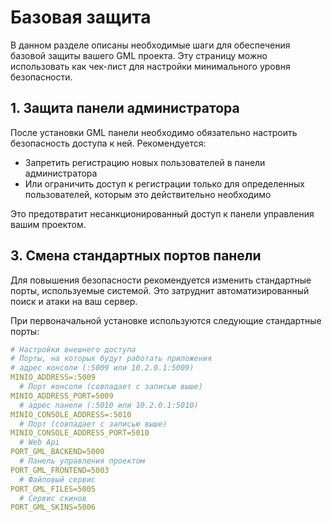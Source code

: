 # Базовая защита

В данном разделе описаны необходимые шаги для обеспечения базовой защиты вашего GML проекта. Эту страницу можно
использовать как чек-лист для настройки минимального уровня безопасности.

## 1. Защита панели администратора

После установки GML панели необходимо обязательно настроить безопасность доступа к ней. Рекомендуется:

- Запретить регистрацию новых пользователей в панели администратора
- Или ограничить доступ к регистрации только для определенных пользователей, которым это действительно необходимо

Это предотвратит несанкционированный доступ к панели управления вашим проектом.

## 3. Смена стандартных портов панели 

Для повышения безопасности рекомендуется изменить стандартные порты, используемые системой. Это затруднит
автоматизированный поиск и атаки на ваш сервер.

При первоначальной установке используются следующие стандартные порты:

```yaml
# Настройки внешнего доступа
# Порты, на которых будут работать приложения
# адрес консоли (:5009 или 10.2.0.1:5009)
MINIO_ADDRESS=:5009
  # Порт консоли (совпадает с записью выше)
MINIO_ADDRESS_PORT=5009
  # адрес панели (:5010 или 10.2.0.1:5010)
MINIO_CONSOLE_ADDRESS=:5010
  # Порт (совпадает с записью выше)
MINIO_CONSOLE_ADDRESS_PORT=5010
  # Web Api
PORT_GML_BACKEND=5000
  # Панель управления проектом
PORT_GML_FRONTEND=5003
  # Файловый сервис
PORT_GML_FILES=5005
  # Сервис скинов
PORT_GML_SKINS=5006

```